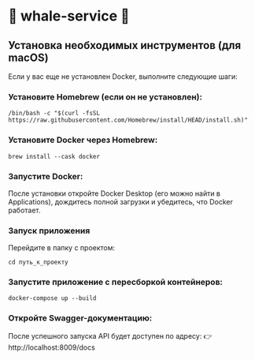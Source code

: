 # 🐳 whale-service 🐳

## Установка необходимых инструментов (для macOS)

Если у вас еще не установлен Docker, выполните следующие шаги:

### Установите Homebrew (если он не установлен):

```
/bin/bash -c "$(curl -fsSL https://raw.githubusercontent.com/Homebrew/install/HEAD/install.sh)"
```

### Установите Docker через Homebrew:
```
brew install --cask docker
```

### Запустите Docker:

После установки откройте Docker Desktop (его можно найти в Applications), дождитесь полной загрузки и убедитесь, что Docker работает.

### Запуск приложения

Перейдите в папку с проектом:

```
cd путь_к_проекту
```

### Запустите приложение с пересборкой контейнеров:

```
docker-compose up --build
```

### Откройте Swagger-документацию:
После успешного запуска API будет доступен по адресу:
👉 http://localhost:8009/docs
